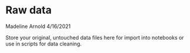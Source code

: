 Raw data
================
Madeline Arnold
4/16/2021

Store your original, untouched data files here for import into notebooks
or use in scripts for data cleaning.
